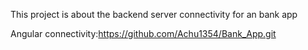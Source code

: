This project is about the backend server connectivity for an bank app

Angular connectivity:https://github.com/Achu1354/Bank_App.git

